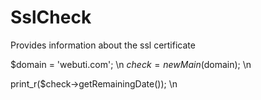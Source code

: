# SslCheck
Provides information about the ssl certificate

$domain = 'webuti.com'; \n
$check = new Main($domain); \n

print_r($check->getRemainingDate()); \n

